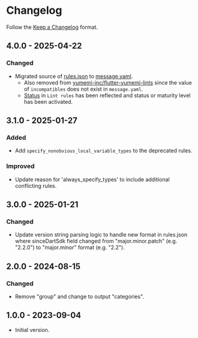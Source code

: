 # Changelog

Follow the [Keep a Changelog] format.

## 4.0.0 - 2025-04-22

### Changed

- Migrated source of [rules.json] to [message.yaml].
  - Also removed from [yumemi-inc/flutter-yumemi-lints]  since the value of `incompatibles` does not exist in `message.yaml`.
  - [Status] in `Lint rules` has been reflected and status or maturity level has been activated.

## 3.1.0 - 2025-01-27

### Added

- Add `specify_nonobvious_local_variable_types` to the deprecated rules.

### Improved

- Update reason for 'always_specify_types' to include additional conflicting rules.

## 3.0.0 - 2025-01-21

### Changed

- Update version string parsing logic to handle new format in rules.json where sinceDartSdk field changed from "major.minor.patch" (e.g. "2.2.0") to "major.minor" format (e.g. "2.2").

## 2.0.0 - 2024-08-15

### Changed

- Remove "group" and change to output "categories".

## 1.0.0 - 2023-09-04

- Initial version.

<!-- Links -->

[Keep a Changelog]: https://keepachangelog.com

[rules.json]: https://github.com/dart-lang/sdk/blob/ae6da8b926f208bf87d2e11375be5c611c27ee1b/pkg/linter/tool/machine/rules.json

[message.yaml]: https://github.com/dart-lang/sdk/blob/ae6da8b926f208bf87d2e11375be5c611c27ee1b/pkg/linter/messages.yaml

[Status]: https://dart.dev/tools/linter-rules#status

[yumemi-inc/flutter-yumemi-lints]: https://github.com/yumemi-inc/flutter-yumemi-lints
